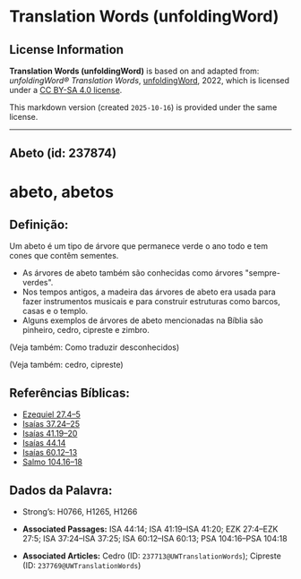 # Translation Words (unfoldingWord)

## License Information

**Translation Words (unfoldingWord)** is based on and adapted from: _unfoldingWord® Translation Words_, [unfoldingWord](https://unfoldingword.org/utw), 2022, which is licensed under a [CC BY-SA 4.0 license](https://creativecommons.org/licenses/by-sa/4.0/legalcode.en).

This markdown version (created `2025-10-16`) is provided under the same license.



--------------------------------

## Abeto (id: 237874)

abeto, abetos
=============

Definição:
----------

Um abeto é um tipo de árvore que permanece verde o ano todo e tem cones que contêm sementes.

* As árvores de abeto também são conhecidas como árvores "sempre\-verdes".
* Nos tempos antigos, a madeira das árvores de abeto era usada para fazer instrumentos musicais e para construir estruturas como barcos, casas e o templo.
* Alguns exemplos de árvores de abeto mencionadas na Bíblia são pinheiro, cedro, cipreste e zimbro.

(Veja também: Como traduzir desconhecidos)

(Veja também: cedro, cipreste)

Referências Bíblicas:
---------------------

* [Ezequiel 27\.4–5](https://ref.ly/Ezek27:4-Ezek27:5)
* [Isaías 37\.24–25](https://ref.ly/Isa37:24-Isa37:25)
* [Isaías 41\.19–20](https://ref.ly/Isa41:19-Isa41:20)
* [Isaías 44\.14](https://ref.ly/Isa44:14)
* [Isaías 60\.12–13](https://ref.ly/Isa60:12-Isa60:13)
* [Salmo 104\.16–18](https://ref.ly/Ps104:16-Ps104:18)

Dados da Palavra:
-----------------

* Strong’s: H0766, H1265, H1266

* **Associated Passages:** ISA 44:14; ISA 41:19–ISA 41:20; EZK 27:4–EZK 27:5; ISA 37:24–ISA 37:25; ISA 60:12–ISA 60:13; PSA 104:16–PSA 104:18
* **Associated Articles:** Cedro (ID: `237713@UWTranslationWords`); Cipreste (ID: `237769@UWTranslationWords`)

